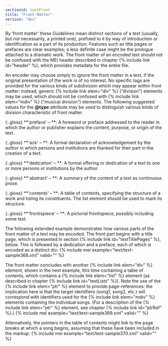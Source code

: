 ```yaml
---
sectionid: textFront
title: "Front Matter"
version: "dev"
---
```


By ‘front matter’ these Guidelines mean distinct sections of a text (usually, but not necessarily, a printed one), prefixed to it by way of introduction or identification as a part of its production. Features such as title pages or prefaces are clear examples; a less definite case might be the prologue attached to a dramatic work. The front matter of an encoded text should not be confused with the MEI header described in chapter {% include link id="header" %}, which provides metadata for the entire file.

An encoder may choose simply to ignore the front matter in a text, if the original presentation of the work is of no interest. No specific tags are provided for the various kinds of subdivision which may appear within front matter: instead, generic {% include link elem="div" %} (“division”) elements may be used, which should not be confused with {% include link elem="mdiv" %} (“musical division”) elements. The following suggested values for the **@type** attribute may be used to distinguish various kinds of division characteristic of front matter:

{:.gloss}
**'preface' – **: A foreword or preface addressed to the reader in which the author or publisher
          explains the content, purpose, or origin of the text. 

{:.gloss}
**'ack' – **: A formal declaration of acknowledgement by the author in which persons and
          institutions are thanked for their part in the creation of a text.

{:.gloss}
**'dedication' – **: A formal offering or dedication of a text to one or more persons or institutions by
          the author.

{:.gloss}
**'abstract' – **: A summary of the content of a text as continuous prose.

{:.gloss}
**'contents' – **: A table of contents, specifying the structure of a work and listing its constituents.
          The list element should be used to mark its structure.

{:.gloss}
**'frontispiece' – **: A pictorial frontispiece, possibly including some text.


The following extended example demonstrates how various parts of the front matter of a text may be encoded. The front part begins with a title page, which is presented in section {% include link id="textTitlePages" %}, below. This is followed by a dedication and a preface, each of which is encoded as a distinct div:
{% include mei example="text/text-sample368.xml" valid="" %}
    
The front matter concludes with another {% include link elem="div" %} element, shown in the next example, this time containing a table of contents, which contains a {% include link elem="list" %} element (as described in chapter {% include link id="textLists" %}). Note the use of the {% include link elem="ptr" %} element to provide page-references: the implication here is that the target identifiers (song1, song2, etc.) will correspond with identifiers used for the {% include link elem="mdiv" %} elements containing the individual songs. (For a description of the {% include link elem="ptr" %} element, see chapter {% include link id="ptrRef" %}.)
{% include mei example="text/text-sample369.xml" valid="" %}
    
Alternatively, the pointers in the table of contents might link to the page breaks at which a song begins, assuming that these have been included in the markup:
{% include mei example="text/text-sample370.xml" valid="" %}
    
